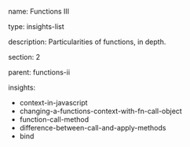 name: Functions III

type: insights-list

description: Particularities of functions, in depth.

section: 2

parent: functions-ii

insights:
  - context-in-javascript
  - changing-a-functions-context-with-fn-call-object
  - function-call-method
  - difference-between-call-and-apply-methods
  - bind
